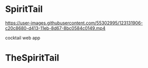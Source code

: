 # SpiritTail

https://user-images.githubusercontent.com/55302995/123131906-c20c8680-d413-11eb-8d67-8bc0584c0149.mp4


cocktail web app
# TheSpiritTail
